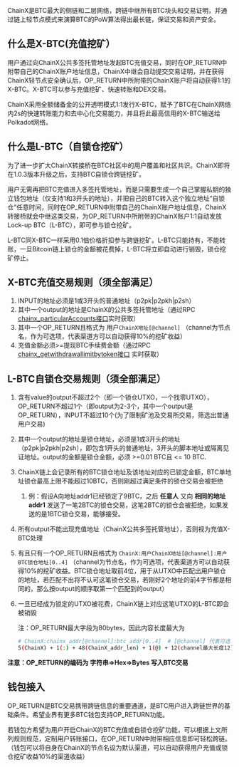ChainX是BTC最大的侧链和二层网络，跨链中继所有BTC块头和交易证明，并通过链上轻节点模式来演算BTC的PoW算法得出最长链，保证交易和资产安全。

## 什么是X-BTC(充值挖矿）

用户通过向ChainX公共多签托管地址发起BTC充值交易，同时在OP_RETURN中附带自己的ChainX账户地址信息，ChainX中继会自动提交交易证明，并在获得ChainX轻节点安全确认后，OP_RETURN中所附带的ChainX账户将自动获得1:1的X-BTC。X-BTC可以参与充值挖矿、快速转账和DEX交易。

ChainX采用全额储备金的公开透明模式1:1发行X-BTC，赋予了BTC在ChainX网络内2s的快速转账能力和去中心化交易能力，并且将此最高信用的X-BTC输送给Polkadot网络。

## 什么是L-BTC（自锁仓挖矿）

为了进一步扩大ChainX转接桥在BTC社区中的用户覆盖和社区共识。ChainX即将在1.0.3版本升级之后，支持BTC自锁仓跨链挖矿。

用户无需再把BTC充值进入多签托管地址，而是只需要生成一个自己掌握私钥的独立钱包地址（仅支持1和3开头的地址），并把自己的BTC转入这个独立地址“自锁仓”任意时间，同时在OP_RETURN中附带自己的ChainX账户地址信息，ChainX转接桥就会中继这类交易，为OP_RETURN中所附带的ChainX账户1:1自动发放Lock-up BTC（L-BTC），即可参与锁仓挖矿。

L-BTC同X-BTC一样采用0.1倍价格折扣参与跨链挖矿。L-BTC只能持有，不能转账，一旦Bitcoin链上锁仓的金额被花费掉，L-BTC将立即自动进行销毁，锁仓挖矿停止。

## X-BTC充值交易规则（须全部满足）
1. INPUT的地址必须是1或3开头的普通地址（p2pk|p2pkh|p2sh）
2. 其中一个output的地址是ChainX的公共多签托管地址（通过RPC [chainx_particularAccounts接口](https://github.com/chainx-org/ChainX/wiki/RPC#chainx_particularaccounts)实时获取）
3. 其中一个OP_RETURN且格式为  用户`ChainX地址[@channel]` （channel为节点名，作为可选项，代表渠道方可以自动获得10%的挖矿收益）
4. 充值金额必须>=提现BTC手续费金额（通过RPC [chainx_getwithdrawallimitbytoken接口](https://github.com/chainx-org/ChainX/wiki/RPC#chainx_getwithdrawallimitbytoken) 实时获取）
## L-BTC自锁仓交易规则（须全部满足）

1. 含有value的output不超过2个（即一个锁仓UTXO，一个找零UTXO），OP_RETURN不超过1个（即output为2-3个，其中一个output是OP_RETURN），INPUT不超过10个(为了限制矿池及交易所交易，筛选出普通用户交易)

2. 其中一个output的地址是锁仓地址，必须是1或3开头的地址（p2pk|p2pkh|p2sh），即包含1开头的普通地址，3开头的脚本地址或隔离见证地址。output的金额是锁仓金额，必须 >=0.01 BTC且 <= 10 BTC.

3. ChainX链上会记录所有的BTC锁仓地址及该地址对应的已锁定金额，BTC单地址锁仓最高上限不能超过10BTC，否则刚超过满足条件的锁仓交易会被拒绝
    1. 例：假设A向地址addr1已经锁定了9BTC，之后 **任意人** 又向 **相同的地址addr1** 发送了一笔2BTC的锁仓交易，这笔2BTC的锁仓会被拒绝，如果发送的是1BTC锁仓交易，能够接受。

4. 所有output不能出现充值地址（ChainX公共多签托管地址），否则视为充值X-BTC处理

5. 有且只有一个OP_RETURN且格式为 `ChainX:用户ChainX地址[@channel]:用户BTC锁仓地址[0..4]` （channel为节点名，作为可选项，代表渠道方可以自动获得10%的挖矿收益。BTC锁仓地址取前4位，用于从UTXO中匹配出用户锁仓的地址，若匹配不出将不认可这笔锁仓交易，若刚好2个地址的前4字节都是相同的，那么按output的顺序取第一个匹配到的output） 

6. 一旦已经成为锁定的UTXO被花费，ChainX链上对应这笔UTXO的L-BTC即会被销毁

    注：OP_RETURN最大字段为80bytes，因此内容长度最大为

    ```bash
    # ChainX:chainx_addr[@channel]:btc_addr[0..4]  # [@channel] 代表可选，[0..4]代表取前4个字节
    5(ChainX) + 1(:) + 48(ChainX_addr_len) + 1(@) + 12(channel最大长度12) + 1(:) + 4(比特币地址取前4位) = 72 Bytes
    ```

**注意：OP_RETURN的编码为 字符串=>Hex=>Bytes 写入BTC交易**


## 钱包接入
OP_RETURN是BTC交易携带跨链信息的重要通道，是BTC用户进入跨链世界的基础条件。希望业界有更多BTC钱包支持OP_RETURN功能。

若钱包方希望为用户开启ChainX的BTC充值或自锁仓挖矿功能，可以根据上文所列规则规范，定制用户转账接口，在OP_RETURN中附带相应信息即可轻松跨链。（钱包可以将自身在ChainX的节点名设为默认渠道，可以自动获得用户充值或锁仓挖矿收益10%的渠道收益）